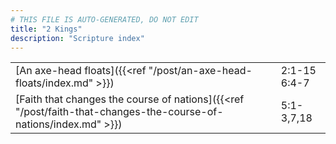 ```yaml
---
# THIS FILE IS AUTO-GENERATED, DO NOT EDIT
title: "2 Kings"
description: "Scripture index"
---
```


|  |  |
| --- | --- |
| [An axe-head floats]({{<ref "/post/an-axe-head-floats/index.md" >}}) | 2:1-15 <br/> 6:4-7 |
| [Faith that changes the course of nations]({{<ref "/post/faith-that-changes-the-course-of-nations/index.md" >}}) | 5:1-3,7,18 |
